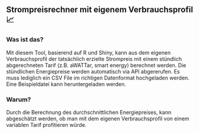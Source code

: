 ## Strompreisrechner mit eigenem Verbrauchsprofil 📈

### Was ist das?

Mit diesem Tool, basierend auf R und Shiny, kann aus dem eigenen Verbrauchsprofil der tatsächlich erzielte Strompreis mit einem stündlich abgerechneten Tarif (z.B. aWATTar, smart energy) berechnet werden. 
Die stündlichen Energiepreise werden automatisch via API abgererufen. Es muss lediglich ein CSV File im richtigen Datenformat hochgeladen werden. Eine Beispieldatei kann heruntergeladen werden.

### Warum?

Durch die Berechnung des durchschnittlichen Energiepreises, kann abgeschätzt werden, ob man mit dem eigenen Verbrauchsprofil von einem variablen Tarif profitieren würde.
